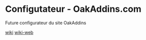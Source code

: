 # Configutateur - OakAddins.com

Future configurateur du site OakAddins

[wiki](https://github.com/P0ulpy/Configurateur-OakAddins/tree/master/docs/wiki)
[wiki-web](https://github.com/P0ulpy/Configurateur-OakAddins/tree/master/docs/typeDoc)

